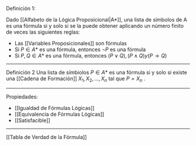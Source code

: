 Definición 1:

Dado [[Alfabeto de la Lógica Proposicional|A*]], una lista de símbolos de A es una fórmula si y solo si se la puede obtener aplicando un número finito de veces las siguientes reglas:
- Las [[Variables Proposicionales]] son fórmulas
- Si $P∈A*$ es una fórmula, entonces $¬P$ es una fórmula
- Si $P,Q∈A*$ es una fórmula, entonces $(P ∨ Q), (P ∧ Q) y (P → Q)$
***
Definición 2
Una lista de símbiolos $P∈A*$ es una fórmula si y solo si existe una [[Cadena de Formación]] $X_1,X_2,...,X_n$ tal que $P=X_n$ .
***
Propiedades:
- [[Igualdad de Fórmulas Lógicas]] 
- [[Equivalencia de Fórmulas Lógicas]] 
- [[Satisfacible]] 
***
[[Tabla de Verdad de la Fórmula]] 